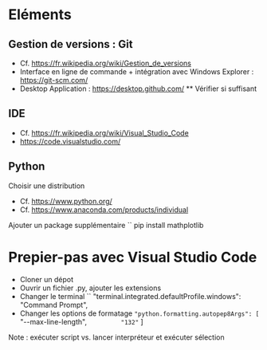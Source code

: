 # Eléments

## Gestion de versions : Git 
* Cf. https://fr.wikipedia.org/wiki/Gestion_de_versions
* Interface en ligne de commande + intégration avec Windows Explorer : https://git-scm.com/
* Desktop Application : https://desktop.github.com/
** Vérifier si suffisant

## IDE
* Cf. https://fr.wikipedia.org/wiki/Visual_Studio_Code
* https://code.visualstudio.com/ 

## Python
Choisir une distribution
* Cf. https://www.python.org/
* Cf. https://www.anaconda.com/products/individual

Ajouter un package supplémentaire 
`` pip install mathplotlib

# Prepier-pas avec Visual Studio Code 
* Cloner un dépot
* Ouvrir un fichier .py, ajouter les extensions
* Changer le terminal 
`` 		"terminal.integrated.defaultProfile.windows": "Command Prompt",
* Changer les options de formatage
``"python.formatting.autopep8Args": [
``			"--max-line-length",
``			"132"
``		]

Note : exécuter script vs. lancer interpréteur et exécuter sélection
